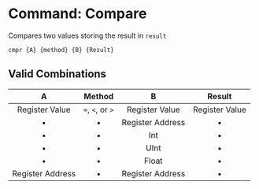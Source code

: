 # Command: Compare
Compares two values storing the result in ``result``
```fiber
cmpr {A} {method} {B} {Result}
```

## Valid Combinations
| A | Method | B | Result |
|:-:|:-:|:-:|:-:|
| Register Value | ``=``, ``<``, or ``>`` | Register Value | Register Value
| • | • | Register Address | •
| • | • | Int | •
| • | • | UInt | •
| • | • | Float | •
| Register Address | • | Register Address | •
